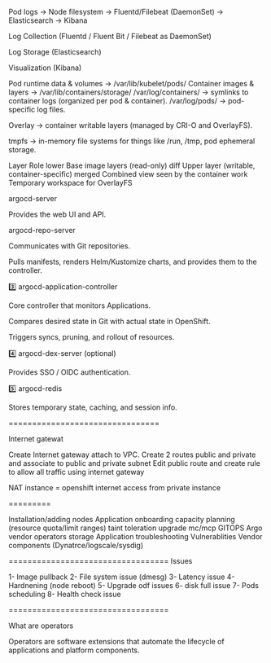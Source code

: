 Pod logs → Node filesystem → Fluentd/Filebeat (DaemonSet) → Elasticsearch → Kibana

Log Collection (Fluentd / Fluent Bit / Filebeat as DaemonSet)

Log Storage (Elasticsearch)

Visualization (Kibana)

Pod runtime data & volumes → /var/lib/kubelet/pods/
Container images & layers → /var/lib/containers/storage/
/var/log/containers/ → symlinks to container logs (organized per pod & container).
/var/log/pods/ → pod-specific log files.

Overlay → container writable layers (managed by CRI-O and OverlayFS).

tmpfs → in-memory file systems for things like /run, /tmp, pod ephemeral storage.

Layer	Role
lower	Base image layers (read-only)
diff	Upper layer (writable, container-specific)
merged	Combined view seen by the container
work	Temporary workspace for OverlayFS


argocd-server

Provides the web UI and API.

 argocd-repo-server

Communicates with Git repositories.

Pulls manifests, renders Helm/Kustomize charts, and provides them to the controller.

3️⃣ argocd-application-controller

Core controller that monitors Applications.

Compares desired state in Git with actual state in OpenShift.

Triggers syncs, pruning, and rollout of resources.

4️⃣ argocd-dex-server (optional)

Provides SSO / OIDC authentication.

5️⃣ argocd-redis

Stores temporary state, caching, and session info.

================================

Internet gatewat

Create Internet gateway attach to VPC.
Create 2 routes public and private and associate to public and private subnet
Edit public route and create rule to allow all traffic using internet gateway

NAT instance = openshift internet access from private instance

=========

Installation/adding nodes
Application onboarding
capacity planning (resource quota/limit ranges)
taint toleration
upgrade
mc/mcp
GITOPS Argo
vendor operators
storage
Application troubleshooting
Vulnerablities 
Vendor components (Dynatrce/logscale/sysdig)

==================================
Issues

1- Image pullback
2- File system issue (dmesg)
3- Latency issue
4- Hardnening (node reboot)
5- Upgrade odf issues
6- disk full issue
7- Pods scheduling 
8- Health check issue

==================================

What are operators

Operators are software extensions that automate the lifecycle of applications and platform components.





